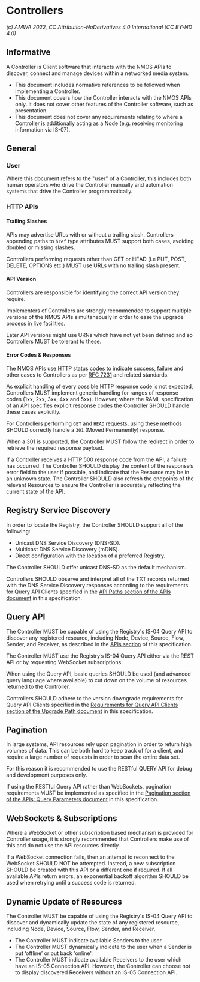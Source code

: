 # Controllers

_(c) AMWA 2022, CC Attribution-NoDerivatives 4.0 International (CC BY-ND 4.0)_

## Informative

A Controller is Client software that interacts with the NMOS APIs to discover, connect and manage devices within a networked media system.

* This document includes normative references to be followed when implementing a Controller.
* This document covers how the Controller interacts with the NMOS APIs only.
It does not cover other features of the Controller software, such as presentation.
* This document does not cover any requirements relating to where a Controller is additionally acting as a Node (e.g. receiving monitoring information via IS-07).

## General

### User
Where this document refers to the "user" of a Controller, this includes both human operators who drive the Controller manually and automation systems that drive the Controller programmatically.

### HTTP APIs
#### Trailing Slashes
APIs may advertise URLs with or without a trailing slash.
Controllers appending paths to `href` type attributes MUST support both cases, avoiding doubled or missing slashes.

Controllers performing requests other than GET or HEAD (i.e PUT, POST, DELETE, OPTIONS etc.) MUST use URLs with no trailing slash present.

#### API Version
Controllers are responsible for identifying the correct API version they require.

Implementers of Controllers are strongly recommended to support multiple versions of the NMOS APIs simultaneously in order to ease the upgrade process in live facilities.

Later API versions might use URNs which have not yet been defined and so Controllers MUST be tolerant to these.

#### Error Codes & Responses
The NMOS APIs use HTTP status codes to indicate success, failure and other cases to Controllers as per [RFC 7231](https://tools.ietf.org/html/rfc7231) and related standards.

As explicit handling of every possible HTTP response code is not expected, Controllers MUST implement generic handling for ranges of response codes (1xx, 2xx, 3xx, 4xx and 5xx).
However, where the RAML specification of an API specifies explicit response codes the Controller SHOULD handle these cases explicitly.

For Controllers performing `GET` and `HEAD` requests, using these methods SHOULD correctly handle a `301` (Moved Permanently) response.

When a 301 is supported, the Controller MUST follow the redirect in order to retrieve the required response payload.

If a Controller receives a HTTP 500 response code from the API, a failure has occurred.
The Controller SHOULD display the content of the response’s error field to the user if possible, and indicate that the Resource may be in an unknown state.
The Controller SHOULD also refresh the endpoints of the relevant Resources to ensure the Controller is accurately reflecting the current state of the API.

## Registry Service Discovery	

In order to locate the Registry, the Controller SHOULD support all of the following: 
* Unicast DNS Service Discovery (DNS-SD).
* Multicast DNS Service Discovery (mDNS).
* Direct configuration with the location of a preferred Registry.

The Controller SHOULD offer unicast DNS-SD as the default mechanism. 

Controllers SHOULD observe and interpret all of the TXT records returned with the DNS Service Discovery responses according to the requirements for Query API Clients specified in the [API Paths section of the APIs document](APIs.md#api-paths) in this specification.

## Query API
The Controller MUST be capable of using the Registry's IS-04 Query API to discover any registered resource, including Node, Device,  Source, Flow, Sender, and Receiver,
as described in the [APIs section](README.md#apis) of this specification.

The Controller MUST use the Registry’s IS-04 Query API either via the REST API or by requesting WebSocket subscriptions.

When using the Query API, basic queries SHOULD be used (and advanced query language where available) to cut down on the volume of resources returned to the Controller.	

Controllers SHOULD adhere to the version downgrade requirements for Query API Clients specified in the [Requirements for Query API Clients section of the Upgrade Path document](Upgrade%20Path.md#requirements-for-query-api-clients) in this specification.

## Pagination
In large systems, API resources rely upon pagination in order to return high volumes of data.
This can be both hard to keep track of for a client, and require a large number of requests in order to scan the entire data set.

For this reason it is recommended to use the RESTful QUERY API for debug and development purposes only.

If using the RESTful Query API rather than WebSockets, pagination requirements MUST be implemented as specified in the [Pagination section of the APIs: Query Parameters document](APIs%20-%20Query%20Parameters.md#pagination) in this specification.
	
## WebSockets & Subscriptions	
Where a WebSocket or other subscription based mechanism is provided for Controller usage, it is strongly recommended that Controllers make use of this and do not use the API resources directly.

If a WebSocket connection fails, then an attempt to reconnect to the WebSocket SHOULD NOT be attempted. Instead, a new subscription SHOULD be created with this API or a different one if required. If all available APIs return errors, an exponential backoff algorithm SHOULD be used when retrying until a success code is returned.

## Dynamic Update of Resources
The Controller MUST be capable of using the Registry's IS-04 Query API to discover and dynamically update the state of any registered resource, including Node, Device,  Source, Flow, Sender, and Receiver.

* The Controller MUST indicate available Senders to the user.
* The Controller MUST dynamically indicate to the user when a Sender is put ‘offline’ or put back 'online'.
* The Controller MUST indicate available Receivers to the user which have an IS-05 Connection API.
However, the Controller can choose not to display discovered Receivers without an IS-05 Connection API.
